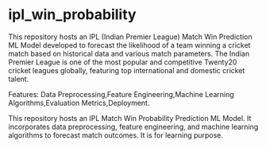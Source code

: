# ipl_win_probability

This repository hosts an IPL (Indian Premier League) Match Win Prediction ML Model developed to forecast the likelihood of a team winning a cricket match based on historical data and various match parameters. The Indian Premier League is one of the most popular and competitive Twenty20 cricket leagues globally, featuring top international and domestic cricket talent.

Features:
Data Preprocessing,Feature Engineering,Machine Learning Algorithms,Evaluation Metrics,Deployment.

This repository hosts an IPL Match Win Probability Prediction ML Model. It incorporates data preprocessing, feature engineering, and machine learning algorithms to forecast match outcomes. It is for learning purpose.
